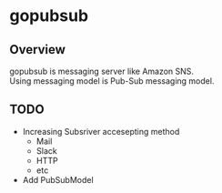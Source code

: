 # gopubsub

## Overview
gopubsub is messaging server like Amazon SNS.  
Using messaging model is Pub-Sub messaging model.

## TODO
- Increasing Subsriver accesepting method
  - Mail
  - Slack
  - HTTP
  - etc
- Add PubSubModel

